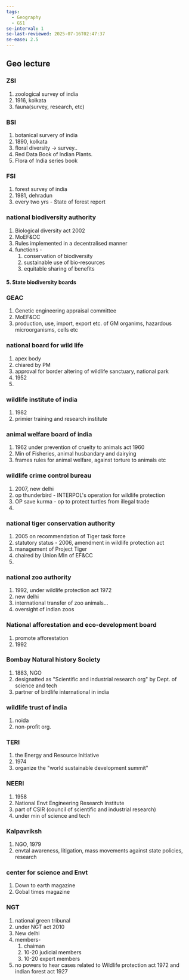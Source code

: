 ```yaml
---
tags:
  - Geography
  - GS1
se-interval: 1
se-last-reviewed: 2025-07-16T02:47:37
se-ease: 2.5
---
```


## Geo lecture
### ZSI
1. zoological survey of india
2. 1916, kolkata
3. fauna(survey, research, etc)
### BSI
1. botanical survery of india
2. 1890, kolkata
3. floral diversity -> survey..
4. Red Data Book of Indian Plants.
5. Flora of India series book

### FSI
1. forest survey of india
2. 1981, dehradun
3. every two yrs - State of forest report

### national biodiversity authority
1. Biological diversity act 2002
2. MoEF&CC
3. Rules implemented in a decentralised manner
4. functions - 
	1. conservation of biodiversity
	2. sustainable use of bio-resources
	3. equitable sharing of benefits
#### 5. State biodiversity boards

### GEAC
1. Genetic engineering appraisal committee
2. MoEF&CC
3. production, use, import, export etc. of GM organims, hazardous microorganisms, cells etc

### national board for wild life
1. apex body
2. chiared by PM
3. approval for border altering of wildlife sanctuary, national park
4. 1952
5. 
### wildlife institute of india
1. 1982
2. primier training and research institute
### animal welfare board of india
1. 1962 under prevention of cruelty to animals act 1960
2. Min of Fisheries, animal husbandary and dairying
3. frames rules for animal welfare, against torture to animals etc
### wildlife crime control bureau
1. 2007,  new delhi
2. op thunderbird - INTERPOL's operation for wildlife protection
3. OP save kurma - op to protect turtles from illegal trade
4. 
### national tiger conservation authority
1. 2005 on recommendation of Tiger task force
2. statutory status - 2006, amendment in wildlife protection act
3. management of Project Tiger
4. chaired by Union MIn of EF&CC
5. 
### national zoo authority
1. 1992, under wildlife protection act 1972
2. new delhi
3. international transfer of zoo animals...
4. oversight of indian zoos

### National afforestation and eco-development board
1. promote afforestation
2. 1992
### Bombay Natural history Society
1. 1883, NGO
2. designatted as "Scientific and industrial research org" by Dept. of science and tech
3. partner of birdlife international in india

### wildlife trust of india
1. noida
2. non-profit org.
### TERI
1. the Energy and Resource Initiative
2. 1974
3. organize the "world sustainable development summit"

### NEERI
1. 1958
2. National Envt Engineering Research Institute
3. part of CSIR (council of scientific and industrial research)
4. under min of science and tech
### Kalpavriksh
1. NGO, 1979
2. envtal awareness, litigation, mass movements against state policies, research
### center for science and Envt
1. Down to earth magazine
2. Gobal times magazine
### NGT
1. national green tribunal 
2. under NGT act 2010
3. New delhi
4. members- 
	1. chaiman 
	2. 10-20 judicial members
	3. 10-20 expert members
5. no powers to hear cases related to Wildlife protection act 1972 and indian forest act 1927
